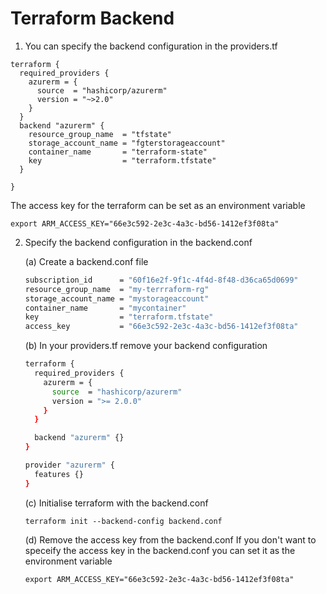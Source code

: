 # Terraform Backend

1. You can specify the backend configuration in the providers.tf 

  ```
  terraform {
    required_providers {
      azurerm = {
        source  = "hashicorp/azurerm"
        version = "~>2.0"
      }
    }
    backend "azurerm" {
      resource_group_name  = "tfstate"
      storage_account_name = "fgterstorageaccount"
      container_name       = "terraform-state"
      key                  = "terraform.tfstate"
    }

  }
  ```

  The access key for the terraform can be set as an environment variable
  ```
  export ARM_ACCESS_KEY="66e3c592-2e3c-4a3c-bd56-1412ef3f08ta"
  ```

2. Specify the backend configuration in the backend.conf

    (a) Create a backend.conf file

      ```bash
      subscription_id      = "60f16e2f-9f1c-4f4d-8f48-d36ca65d0699"
      resource_group_name  = "my-terrraform-rg"
      storage_account_name = "mystorageaccount"
      container_name       = "mycontainer"
      key                  = "terraform.tfstate"
      access_key           = "66e3c592-2e3c-4a3c-bd56-1412ef3f08ta"
      ```

    (b) In your providers.tf remove your backend configuration
      
    ```bash
    terraform {
      required_providers {
        azurerm = {
          source  = "hashicorp/azurerm"
          version = ">= 2.0.0"
        }
      }

      backend "azurerm" {}
    }

    provider "azurerm" {
      features {}
    }
    ```

    (c) Initialise terraform with the backend.conf
    ```
    terraform init --backend-config backend.conf
    ```

    (d) Remove the access key from the backend.conf
    If you don't want to speceify the access key in the backend.conf you can set it as the environment variable 
    ```
    export ARM_ACCESS_KEY="66e3c592-2e3c-4a3c-bd56-1412ef3f08ta"
    ```